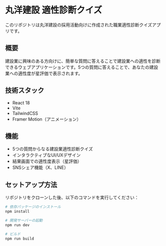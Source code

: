 # 丸洋建設 適性診断クイズ

このリポジトリは丸洋建設の採用活動向けに作成された職業適性診断クイズアプリです。

## 概要

建設業に興味のある方向けに、簡単な質問に答えることで建設業への適性を診断できるウェブアプリケーションです。5つの質問に答えることで、あなたの建設業への適性度が星評価で表示されます。

## 技術スタック

- React 18
- Vite
- TailwindCSS
- Framer Motion（アニメーション）

## 機能

- 5つの質問からなる建設業適性診断クイズ
- インタラクティブなUI/UXデザイン
- 結果画面での適性度表示（星評価）
- SNSシェア機能（X、LINE）

## セットアップ方法

リポジトリをクローンした後、以下のコマンドを実行してください：

```bash
# 依存パッケージのインストール
npm install

# 開発サーバーの起動
npm run dev

# ビルド
npm run build
